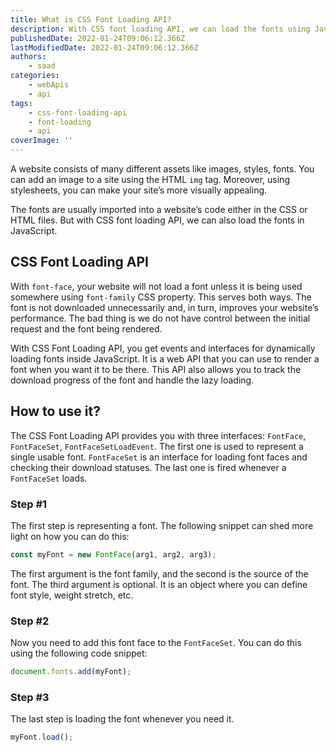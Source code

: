```yaml
---
title: What is CSS Font Loading API?
description: With CSS font loading API, we can load the fonts using JavaScript. Let's briefly look at what it is and how you can use it in your applications.
publishedDate: 2022-01-24T09:06:12.366Z
lastModifiedDate: 2022-01-24T09:06:12.366Z
authors:
    - saad
categories:
    - webApis
    - api
tags:
    - css-font-loading-api
    - font-loading
    - api
coverImage: ''
---
```


<Lead>

A website consists of many different assets like images, styles, fonts. You can add an image to a site using the HTML `img` tag. Moreover, using stylesheets, you can make your site’s more visually appealing.

</Lead>

The fonts are usually imported into a website’s code either in the CSS or HTML files. But with CSS font loading API, we can also load the fonts in JavaScript.

## CSS Font Loading API

With `font-face`, your website will not load a font unless it is being used somewhere using `font-family` CSS property. This serves both ways. The font is not downloaded unnecessarily and, in turn, improves your website’s performance. The bad thing is we do not have control between the initial request and the font being rendered.

With CSS Font Loading API, you get events and interfaces for dynamically loading fonts inside JavaScript. It is a web API that you can use to render a font when you want it to be there. This API also allows you to track the download progress of the font and handle the lazy loading.

## How to use it?

The CSS Font Loading API provides you with three interfaces: `FontFace`, `FontFaceSet`, `FontFaceSetLoadEvent`. The first one is used to represent a single usable font. `FontFaceSet` is an interface for loading font faces and checking their download statuses. The last one is fired whenever a `FontFaceSet` loads.

### Step #1

The first step is representing a font. The following snippet can shed more light on how you can do this:

```js
const myFont = new FontFace(arg1, arg2, arg3);
```

The first argument is the font family, and the second is the source of the font. The third argument is optional. It is an object where you can define font style, weight stretch, etc.

### Step #2

Now you need to add this font face to the `FontFaceSet`. You can do this using the following code snippet:

```js
document.fonts.add(myFont);
```

### Step #3

The last step is loading the font whenever you need it.

```js
myFont.load();
```

